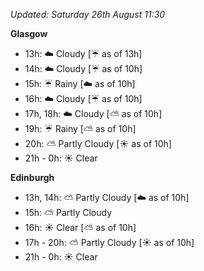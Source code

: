 *Updated: Saturday 26th August 11:30*

**Glasgow**

* 13h: :cloud: Cloudy [:umbrella: as of 13h]
* 14h: :cloud: Cloudy [:umbrella: as of 10h]
* 15h: :umbrella: Rainy [:cloud: as of 10h]
* 16h: :cloud: Cloudy [:umbrella: as of 10h]
* 17h, 18h: :cloud: Cloudy [:partly_sunny: as of 10h]
* 19h: :umbrella: Rainy [:partly_sunny: as of 10h]
* 20h: :partly_sunny: Partly Cloudy [:sunny: as of 10h]
* 21h - 0h: :sunny: Clear

**Edinburgh**

* 13h, 14h: :partly_sunny: Partly Cloudy [:cloud: as of 10h]
* 15h: :partly_sunny: Partly Cloudy
* 16h: :sunny: Clear [:partly_sunny: as of 10h]
* 17h - 20h: :partly_sunny: Partly Cloudy [:sunny: as of 10h]
* 21h - 0h: :sunny: Clear
